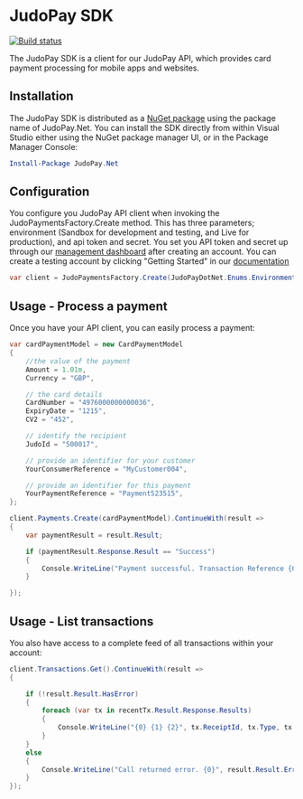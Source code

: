 # JudoPay SDK

[![Build status](https://ci.appveyor.com/api/projects/status/y9mrqtjr0cf1g5li?svg=true)](https://ci.appveyor.com/project/JudoPayments/dotnetsdk)

The JudoPay SDK is a client for our JudoPay API, which provides card payment processing 
for mobile apps and websites.

## Installation
The JudoPay SDK is distributed as a [NuGet package](https://www.nuget.org/packages/JudoPay.Net/) 
using the package name of JudoPay.Net. You can install the SDK directly from within Visual Studio
either using the NuGet package manager UI, or in the Package Manager Console:

```powershell
Install-Package JudoPay.Net
```

## Configuration

You configure you JudoPay API client when invoking the JudoPaymentsFactory.Create method. This has
three parameters; environment (Sandbox for development and testing, and Live for production), and api
token and secret. You set you API token and secret up through our [management dashboard](https://portal.judopay.com)
after creating an account. You can create a testing account by clicking "Getting Started" in our [documentation](https://www.judopay.com/docs)

```c#
var client = JudoPaymentsFactory.Create(JudoPayDotNet.Enums.Environment.Sandbox, "YOUR_API_TOKEN", "YOUR_API_SECRET");
```

## Usage - Process a payment
Once you have your API client, you can easily process a payment:

```c#
var cardPaymentModel = new CardPaymentModel
{
	//the value of the payment
	Amount = 1.01m,
	Currency = "GBP",

	// the card details
	CardNumber = "4976000000000036",
	ExpiryDate = "1215",
	CV2 = "452",

	// identify the recipient
	JudoId = "500017",

	// provide an identifier for your customer
	YourConsumerReference = "MyCustomer004",

	// provide an identifier for this payment
	YourPaymentReference = "Payment523515",
};

client.Payments.Create(cardPaymentModel).ContinueWith(result =>
{
	var paymentResult = result.Result;

	if (paymentResult.Response.Result == "Success")
	{
		Console.WriteLine("Payment successful. Transaction Reference {0}", paymentResult.Response.ReceiptId);
	}

});
```

## Usage - List transactions

You also have access to a complete feed of all transactions within your account:

```c#
client.Transactions.Get().ContinueWith(result =>
{

	if (!result.Result.HasError)
	{
		foreach (var tx in recentTx.Result.Response.Results)
		{
			Console.WriteLine("{0} {1} {2}", tx.ReceiptId, tx.Type, tx.Amount);
		}
	}
	else
	{
		Console.WriteLine("Call returned error. {0}", result.Result.Error.ErrorMessage);
	}
});
```

